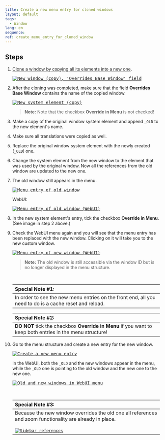```yaml
---
title: Create a new menu entry for cloned windows
layout: default
tags:  
  - Window
lang: en
sequence:
ref: create_menu_entry_for_cloned_window
---
```


<!--
See original issue comment: https://github.com/metasfresh/me03/issues/7548#issuecomment-806862863
-->

## Steps
1. [Clone a window by copying all its elements into a new one](copy_from_existing_window).

    <kbd><a href="https://user-images.githubusercontent.com/73820536/112486857-f0cb8000-8d84-11eb-900d-ae21027c3578.png" title="Click to enlarge" target="\_blank"><img src="https://user-images.githubusercontent.com/73820536/112486857-f0cb8000-8d84-11eb-900d-ae21027c3578.png" alt="New window (copy), 'Overrides Base Window' field"></a></kbd>

1. After the cloning was completed, make sure that the field **Overrides Base Window** contains the name of the copied window.

    <kbd><a href="https://user-images.githubusercontent.com/73820536/112488735-7f8ccc80-8d86-11eb-9b4d-a8b6b903eb1f.png" title="Click to enlarge" target="\_blank"><img src="https://user-images.githubusercontent.com/73820536/112488735-7f8ccc80-8d86-11eb-9b4d-a8b6b903eb1f.png" alt="New system element (copy)"></a></kbd>

    >**Note:** Note that the checkbox **Override in Menu** is not checked!

1. Make a copy of the original window system element and append `_OLD` to the new element's name.
1. Make sure all translations were copied as well.
1. Replace the original window system element with the newly created (`_OLD`) one.
1. Change the system element from the new window to the element that was used by the original window. Now all the references from the old window are updated to the new one.
1. The old window still appears in the menu.

    <kbd><a href="https://user-images.githubusercontent.com/73820536/112488354-2329ad00-8d86-11eb-9a76-c96a8e37e375.png" title="Click to enlarge" target="\_blank"><img src="https://user-images.githubusercontent.com/73820536/112488354-2329ad00-8d86-11eb-9a76-c96a8e37e375.png" alt="Menu entry of old window"></a></kbd>

    WebUI:

    <kbd><a href="https://user-images.githubusercontent.com/73820536/112488425-30df3280-8d86-11eb-8079-c6949fc6c310.png" title="Click to enlarge" target="\_blank"><img src="https://user-images.githubusercontent.com/73820536/112488425-30df3280-8d86-11eb-8079-c6949fc6c310.png" alt="Menu entry of old window (WebUI)"></a></kbd>

1. In the new system element's entry, tick the checkbox **Override in Menu**. (See image in step 2 above.)
1. Check the WebUI menu again and you will see that the menu entry has been replaced with the new window. Clicking on it will take you to the new custom window.

    <kbd><a href="https://user-images.githubusercontent.com/73820536/112488979-b19e2e80-8d86-11eb-9dde-cd33f66924ca.png" title="Click to enlarge" target="\_blank"><img src="https://user-images.githubusercontent.com/73820536/112488979-b19e2e80-8d86-11eb-9dde-cd33f66924ca.png" alt="Menu entry of new window (WebUI)"></a></kbd>

    >**Note:** The old window is still accessible via the window ID but is no longer displayed in the menu structure.

    <br>

    | **Special Note #1:** |
    | :--- |
    | In order to see the new menu entries on the front end, all you need to do is a cache reset and reload. |

    | **Special Note #2:** |
    | :--- |
    | **DO NOT** tick the checkbox **Override in Menu** if you want to keep both entries in the menu structure! |

1. Go to the menu structure and create a new entry for the new window.

    <kbd><a href="https://user-images.githubusercontent.com/73820536/112490013-ad264580-8d87-11eb-8e11-676765392ca3.png" title="Click to enlarge" target="\_blank"><img src="https://user-images.githubusercontent.com/73820536/112490013-ad264580-8d87-11eb-8e11-676765392ca3.png" alt="Create a new menu entry"></a></kbd>

    In the WebUI, both the `_OLD` and the new windows appear in the menu, while the `_OLD` one is pointing to the old window and the new one to the new one.

    <kbd><a href="https://user-images.githubusercontent.com/73820536/112490232-de067a80-8d87-11eb-90db-39ed938f216b.png" title="Click to enlarge" target="\_blank"><img src="https://user-images.githubusercontent.com/73820536/112490232-de067a80-8d87-11eb-90db-39ed938f216b.png" alt="Old and new windows in WebUI menu"></a></kbd>

    <br>

    | **Special Note #3:** |
    | :--- |
    | Because the new window overrides the old one all references and zoom functionality are already in place.<br><br><kbd><a href="https://user-images.githubusercontent.com/73820536/112492140-af899f00-8d89-11eb-9bf2-6fc224ff2e42.png" title="Click to enlarge" target="\_blank"><img src="https://user-images.githubusercontent.com/73820536/112492140-af899f00-8d89-11eb-9bf2-6fc224ff2e42.png" alt="Sidebar references"></a></kbd> |
